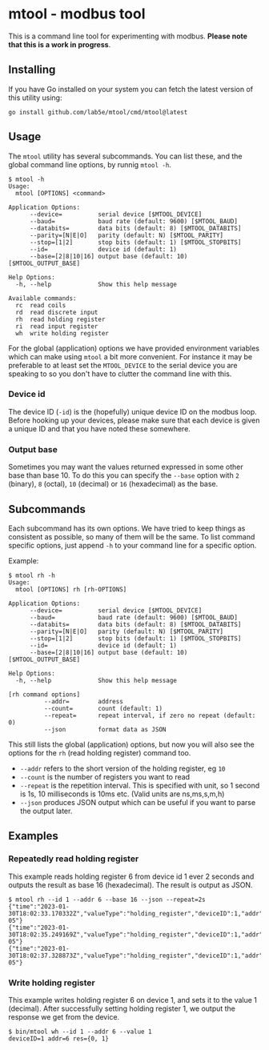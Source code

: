 # mtool - modbus tool

This is a command line tool for experimenting with modbus.  **Please note that this is a work in progress**.

## Installing

If you have Go installed on your system you can fetch the latest version of this utility using:

```shell
go install github.com/lab5e/mtool/cmd/mtool@latest
```

## Usage

The `mtool` utility has several subcommands. You can list these, and the global command line options, by runnig `mtool -h`.

```shell
$ mtool -h
Usage:
  mtool [OPTIONS] <command>

Application Options:
      --device=          serial device [$MTOOL_DEVICE]
      --baud=            baud rate (default: 9600) [$MTOOL_BAUD]
      --databits=        data bits (default: 8) [$MTOOL_DATABITS]
      --parity=[N|E|O]   parity (default: N) [$MTOOL_PARITY]
      --stop=[1|2]       stop bits (default: 1) [$MTOOL_STOPBITS]
      --id=              device id (default: 1)
      --base=[2|8|10|16] output base (default: 10) [$MTOOL_OUTPUT_BASE]

Help Options:
  -h, --help             Show this help message

Available commands:
  rc  read coils
  rd  read discrete input
  rh  read holding register
  ri  read input register
  wh  write holding register
```

For the global (application) options we have provided environment variables which can make using `mtool` a bit more convenient.  For instance it may be preferable to at least set the `MTOOL_DEVICE` to the serial device you are speaking to so you don't have to clutter the command line with this.

### Device id

The device ID (`-id`) is the (hopefully) unique device ID on the modbus loop.  Before hooking up your devices, please make sure that each device is given a unique ID and that you have noted these somewhere.

### Output base

Sometimes you may want the values returned expressed in some other base than base 10.  To do this you can specify the `--base` option with `2` (binary), `8` (octal), `10` (decimal) or `16` (hexadecimal) as the base.

## Subcommands

Each subcommand has its own options. We have tried to keep things as consistent as possible, so many of them will be the same.  To list command specific options, just append `-h` to your command line for a specific option.

Example:

```shell
$ mtool rh -h
Usage:
  mtool [OPTIONS] rh [rh-OPTIONS]

Application Options:
      --device=          serial device [$MTOOL_DEVICE]
      --baud=            baud rate (default: 9600) [$MTOOL_BAUD]
      --databits=        data bits (default: 8) [$MTOOL_DATABITS]
      --parity=[N|E|O]   parity (default: N) [$MTOOL_PARITY]
      --stop=[1|2]       stop bits (default: 1) [$MTOOL_STOPBITS]
      --id=              device id (default: 1)
      --base=[2|8|10|16] output base (default: 10) [$MTOOL_OUTPUT_BASE]

Help Options:
  -h, --help             Show this help message

[rh command options]
          --addr=        address
          --count=       count (default: 1)
          --repeat=      repeat interval, if zero no repeat (default: 0)
          --json         format data as JSON
```

This still lists the global (application) options, but now you will also see the options for the `rh` (read holding register) command too.

- `--addr` refers to the short version of the holding register, eg `10`
- `--count` is the number of registers you want to read
- `--repeat` is the repetition interval. This is specified with unit, so 1 second is 1s, 10 milliseconds is 10ms etc. (Valid units are ns,ms,s,m,h)
- `--json` produces JSON output which can be useful if you want to parse the output later.

## Examples

### Repeatedly read holding register

This example reads holding register 6 from device id 1 ever 2 seconds and outputs the result as base 16 (hexadecimal).  The result is output as JSON.

```shell
$ mtool rh --id 1 --addr 6 --base 16 --json --repeat=2s
{"time":"2023-01-30T18:02:33.170332Z","valueType":"holding_register","deviceID":1,"addr":6,"data":"00, 05"}
{"time":"2023-01-30T18:02:35.249169Z","valueType":"holding_register","deviceID":1,"addr":6,"data":"00, 05"}
{"time":"2023-01-30T18:02:37.328873Z","valueType":"holding_register","deviceID":1,"addr":6,"data":"00, 05"}
```

### Write holding register

This example writes holding register 6 on device 1, and sets it to the value 1 (decimal).  After successfully setting holding register 1, we output the response we get from the device.

```shell
$ bin/mtool wh --id 1 --addr 6 --value 1
deviceID=1 addr=6 res={0, 1}
```
